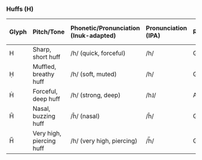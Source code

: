 ### **Huffs (H)**

| Glyph | Pitch/Tone | Phonetic/Pronunciation (Inuk-adapted) | Pronunciation (IPA) | Role | Valence (Pleasant, Unpleasant) | Arousal (Calm, Excited) |
| :--- | :--- | :--- | :--- | :--- | :--- | :--- |
| H | Sharp, short huff | /h/ (quick, forceful) | /h/ | General | Unpleasant | Calm |
| Ḥ | Muffled, breathy huff | /h/ (soft, muted) | /h/ | General | Unpleasant | Calm |
| Ḣ | Forceful, deep huff | /h/ (strong, deep) | /h˩/ | Alpha | Unpleasant | Calm |
| H̃ | Nasal, buzzing huff | /h̃/ (nasal) | /h̃/ | General | Unpleasant | Calm |
| H̋ | Very high, piercing huff | /h/ (very high, piercing) | /h̋/ | General | Unpleasant | Excited |